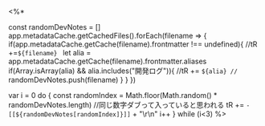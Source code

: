 <%* 

const randomDevNotes = []
app.metadataCache.getCachedFiles().forEach(filename => {
	if(app.metadataCache.getCache(filename).frontmatter !== undefined){
		//tR +=`${filename} `
		let alia = app.metadataCache.getCache(filename).frontmatter.aliases
		if(Array.isArray(alia) && alia.includes("開発ログ")){
				//tR += `${alia}
//`
randomDevNotes.push(filename)
		}
	}
})

var i = 0
    do {
        const randomIndex = Math.floor(Math.random() * randomDevNotes.length)
        //同じ数字ダブって入っていると思われる
        tR += `- [[${randomDevNotes[randomIndex]}]]` + "\r\n"
        i++
    } while (i<3)
%>